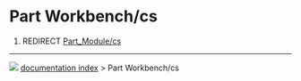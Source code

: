 # Part Workbench/cs
1.  REDIRECT [Part\_Module/cs](Part_Module/cs.md)



---
![](images/Right_arrow.png) [documentation index](../README.md) > Part Workbench/cs
